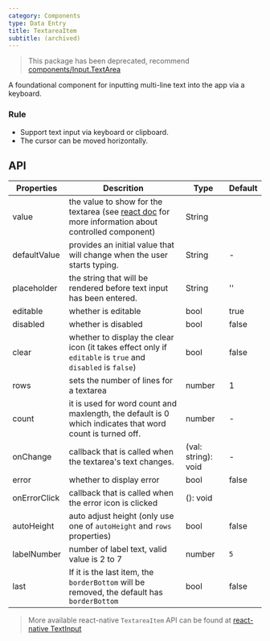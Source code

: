 ```yaml
---
category: Components
type: Data Entry
title: TextareaItem
subtitle: (archived)
---
```


> This package has been deprecated, recommend [components/Input.TextArea](/components/input#inputtextarea)

A foundational component for inputting multi-line text into the app via a keyboard.

### Rule
- Support text input via keyboard or clipboard.
- The cursor can be moved horizontally.

## API

Properties | Descrition | Type | Default
-----------|------------|------|--------
| value | the value to show for the textarea (see [react doc](https://facebook.github.io/react/docs/forms.html) for more information about controlled component)  | String | |
| defaultValue | provides an initial value that will change when the user starts typing.  | String |  -  |
| placeholder      | the string that will be rendered before text input has been entered. | String | ''  |
| editable    | whether is editable         | bool |  true  |
| disabled    | whether is disabled         | bool |  false  |
| clear       | whether to display the clear icon (it takes effect only if `editable` is `true` and `disabled` is `false`) | bool | false  |
| rows        | sets the number of lines for a textarea     | number |   1 |
| count |  it is used for word count and maxlength, the default is 0 which indicates that word count is turned off. | number | -  |
| onChange    | callback that is called when the textarea's text changes. | (val: string): void |  -  |
| error       | whether to display error         | bool |  false  |
| onErrorClick   | callback that is called when the error icon is clicked   | (): void |    |
| autoHeight | auto adjust height (only use one of `autoHeight` and `rows` properties) | bool  | false  |
| labelNumber  | number of label text, valid value is 2 to 7 | number | `5` |
| last      |  If it is the last item, the `borderBottom` will be removed, the default has `borderBottom`   | bool | false  |

> More available react-native `TextareaItem` API can be found at [react-native TextInput](http://facebook.github.io/react-native/docs/textinput.html)
